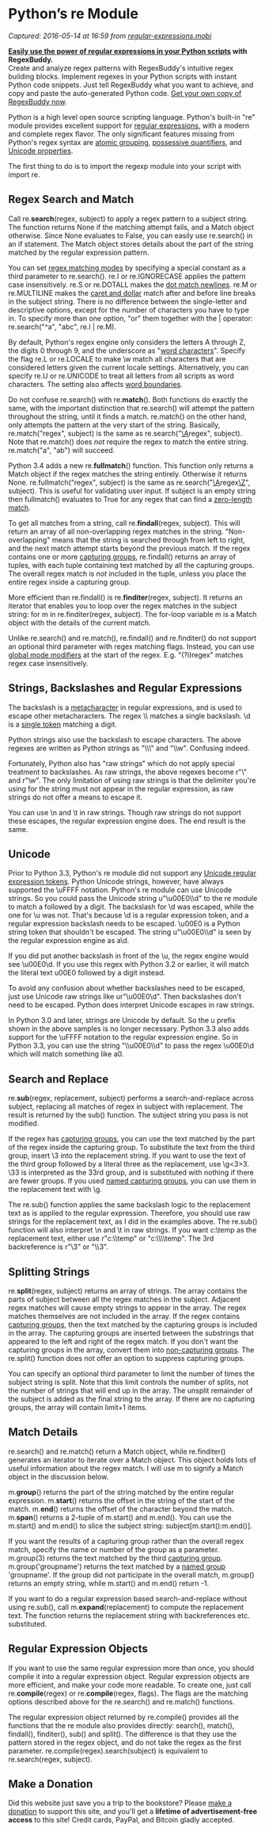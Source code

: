 # Python’s re Module

_Captured: 2016-05-14 at 16:59 from [regular-expressions.mobi](http://regular-expressions.mobi/python.html)_

**[Easily use the power of regular expressions in your Python scripts](http://www.regexbuddy.com/python.html) with RegexBuddy.**  
Create and analyze regex patterns with RegexBuddy's intuitive regex building blocks. Implement regexes in your Python scripts with instant Python code snippets. Just tell RegexBuddy what you want to achieve, and copy and paste the auto-generated Python code. [Get your own copy of RegexBuddy now](http://www.regexbuddy.com/).

Python is a high level open source scripting language. Python's built-in "re" module provides excellent support for [regular expressions](http://www.regular-expressions.info/tutorial.html), with a modern and complete regex flavor. The only significant features missing from Python's regex syntax are [atomic grouping](http://www.regular-expressions.info/atomic.html), [possessive quantifiers](http://www.regular-expressions.info/possessive.html), and [Unicode properties](http://www.regular-expressions.info/unicode.html).

The first thing to do is to import the regexp module into your script with import re.

## Regex Search and Match

Call re.**search**(regex, subject) to apply a regex pattern to a subject string. The function returns None if the matching attempt fails, and a Match object otherwise. Since None evaluates to False, you can easily use re.search() in an if statement. The Match object stores details about the part of the string matched by the regular expression pattern.

You can set [regex matching modes](http://www.regular-expressions.info/modifiers.html) by specifying a special constant as a third parameter to re.search(). re.I or re.IGNORECASE applies the pattern case insensitively. re.S or re.DOTALL makes the [dot match newlines](http://www.regular-expressions.info/dot.html). re.M or re.MULTILINE makes the [caret and dollar](http://www.regular-expressions.info/anchors.html) match after and before line breaks in the subject string. There is no difference between the single-letter and descriptive options, except for the number of characters you have to type in. To specify more than one option, "or" them together with the | operator: re.search("^a", "abc", re.I | re.M).

By default, Python's regex engine only considers the letters A through Z, the digits 0 through 9, and the underscore as "[word characters](http://www.regular-expressions.info/shorthand.html)". Specify the flag re.L or re.LOCALE to make \w match all characters that are considered letters given the current locale settings. Alternatively, you can specify re.U or re.UNICODE to treat all letters from all scripts as word characters. The setting also affects [word boundaries](http://www.regular-expressions.info/wordboundaries.html).

Do not confuse re.search() with re.**match**(). Both functions do exactly the same, with the important distinction that re.search() will attempt the pattern throughout the string, until it finds a match. re.match() on the other hand, only attempts the pattern at the very start of the string. Basically, re.match("regex", subject) is the same as re.search("[\A](http://www.regular-expressions.info/anchors.html)regex", subject). Note that re.match() does _not_ require the regex to match the entire string. re.match("a", "ab") will succeed.

Python 3.4 adds a new re.**fullmatch**() function. This function only returns a Match object if the regex matches the string entirely. Otherwise it returns None. re.fullmatch("regex", subject) is the same as re.search("[\A](http://www.regular-expressions.info/anchors.html)regex[\Z](http://www.regular-expressions.info/anchors.html)", subject). This is useful for validating user input. If subject is an empty string then fullmatch() evaluates to True for any regex that can find a [zero-length match](http://www.regular-expressions.info/zerolength.html).

To get all matches from a string, call re.**findall**(regex, subject). This will return an array of all non-overlapping regex matches in the string. "Non-overlapping" means that the string is searched through from left to right, and the next match attempt starts beyond the previous match. If the regex contains one or more [capturing groups](http://www.regular-expressions.info/brackets.html), re.findall() returns an array of tuples, with each tuple containing text matched by all the capturing groups. The overall regex match is _not_ included in the tuple, unless you place the entire regex inside a capturing group.

More efficient than re.findall() is re.**finditer**(regex, subject). It returns an iterator that enables you to loop over the regex matches in the subject string: for m in re.finditer(regex, subject). The for-loop variable m is a Match object with the details of the current match.

Unlike re.search() and re.match(), re.findall() and re.finditer() do not support an optional third parameter with regex matching flags. Instead, you can use [global mode modifiers](http://www.regular-expressions.info/modifiers.html) at the start of the regex. E.g. "(?i)regex" matches regex case insensitively.

## Strings, Backslashes and Regular Expressions

The backslash is a [metacharacter](http://www.regular-expressions.info/characters.html) in regular expressions, and is used to escape other metacharacters. The regex \\\ matches a single backslash. \d is a [single token](http://www.regular-expressions.info/shorthand.html) matching a digit.

Python strings also use the backslash to escape characters. The above regexes are written as Python strings as "\\\\\\\" and "\\\w". Confusing indeed.

Fortunately, Python also has "raw strings" which do not apply special treatment to backslashes. As raw strings, the above regexes become r"\\\" and r"\w". The only limitation of using raw strings is that the delimiter you're using for the string must not appear in the regular expression, as raw strings do not offer a means to escape it.

You can use \n and \t in raw strings. Though raw strings do not support these escapes, the regular expression engine does. The end result is the same.

## Unicode

Prior to Python 3.3, Python's re module did not support any [Unicode regular expression tokens](http://www.regular-expressions.info/unicode.html). Python Unicode strings, however, have always supported the \uFFFF notation. Python's re module can use Unicode strings. So you could pass the Unicode string u"\u00E0\\\d" to the re module to match a followed by a digit. The backslash for \d was escaped, while the one for \u was not. That's because \d is a regular expression token, and a regular expression backslash needs to be escaped. \u00E0 is a Python string token that shouldn't be escaped. The string u"\u00E0\\\d" is seen by the regular expression engine as a\d.

If you did put another backslash in front of the \u, the regex engine would see \u00E0\d. If you use this regex with Python 3.2 or earlier, it will match the literal text u00E0 followed by a digit instead.

To avoid any confusion about whether backslashes need to be escaped, just use Unicode raw strings like ur"\u00E0\d". Then backslashes don't need to be escaped. Python does interpret Unicode escapes in raw strings.

In Python 3.0 and later, strings are Unicode by default. So the u prefix shown in the above samples is no longer necessary. Python 3.3 also adds support for the \uFFFF notation to the regular expression engine. So in Python 3.3, you can use the string "\\\u00E0\\\d" to pass the regex \u00E0\d which will match something like a0.

## Search and Replace

re.**sub**(regex, replacement, subject) performs a search-and-replace across subject, replacing all matches of regex in subject with replacement. The result is returned by the sub() function. The subject string you pass is not modified.

If the regex has [capturing groups](http://www.regular-expressions.info/brackets.html), you can use the text matched by the part of the regex inside the capturing group. To substitute the text from the third group, insert \3 into the replacement string. If you want to use the text of the third group followed by a literal three as the replacement, use \g<3>3\. \33 is interpreted as the 33rd group, and is substituted with nothing if there are fewer groups. If you used [named capturing groups](http://www.regular-expressions.info/named.html), you can use them in the replacement text with \g<name>.

The re.sub() function applies the same backslash logic to the replacement text as is applied to the regular expression. Therefore, you should use raw strings for the replacement text, as I did in the examples above. The re.sub() function will also interpret \n and \t in raw strings. If you want c:\temp as the replacement text, either use r"c:\\\temp" or "c:\\\\\\\temp". The 3rd backreference is r"\3" or "\\\3".

## Splitting Strings

re.**split**(regex, subject) returns an array of strings. The array contains the parts of subject between all the regex matches in the subject. Adjacent regex matches will cause empty strings to appear in the array. The regex matches themselves are not included in the array. If the regex contains [capturing groups](http://www.regular-expressions.info/brackets.html), then the text matched by the capturing groups is included in the array. The capturing groups are inserted between the substrings that appeared to the left and right of the regex match. If you don't want the capturing groups in the array, convert them into [non-capturing groups](http://www.regular-expressions.info/brackets.html). The re.split() function does not offer an option to suppress capturing groups.

You can specify an optional third parameter to limit the number of times the subject string is split. Note that this limit controls the number of splits, not the number of strings that will end up in the array. The unsplit remainder of the subject is added as the final string to the array. If there are no capturing groups, the array will contain limit+1 items.

## Match Details

re.search() and re.match() return a Match object, while re.finditer() generates an iterator to iterate over a Match object. This object holds lots of useful information about the regex match. I will use m to signify a Match object in the discussion below.

m.**group**() returns the part of the string matched by the entire regular expression. m.**start**() returns the offset in the string of the start of the match. m.**end**() returns the offset of the character beyond the match. m.**span**() returns a 2-tuple of m.start() and m.end(). You can use the m.start() and m.end() to slice the subject string: subject[m.start():m.end()].

If you want the results of a capturing group rather than the overall regex match, specify the name or number of the group as a parameter. m.group(3) returns the text matched by the third [capturing group](http://www.regular-expressions.info/brackets.html). m.group('groupname') returns the text matched by a [named group](http://www.regular-expressions.info/named.html) 'groupname'. If the group did not participate in the overall match, m.group() returns an empty string, while m.start() and m.end() return -1.

If you want to do a regular expression based search-and-replace without using re.sub(), call m.**expand**(replacement) to compute the replacement text. The function returns the replacement string with backreferences etc. substituted.

## Regular Expression Objects

If you want to use the same regular expression more than once, you should compile it into a regular expression object. Regular expression objects are more efficient, and make your code more readable. To create one, just call re.**compile**(regex) or re.**compile**(regex, flags). The flags are the matching options described above for the re.search() and re.match() functions.

The regular expression object returned by re.compile() provides all the functions that the re module also provides directly: search(), match(), findall(), finditer(), sub() and split(). The difference is that they use the pattern stored in the regex object, and do not take the regex as the first parameter. re.compile(regex).search(subject) is equivalent to re.search(regex, subject).

## Make a Donation

Did this website just save you a trip to the bookstore? Please [make a donation](http://www.regular-expressions.info/donate.html) to support this site, and you'll get a **lifetime of advertisement-free access** to this site! Credit cards, PayPal, and Bitcoin gladly accepted.
